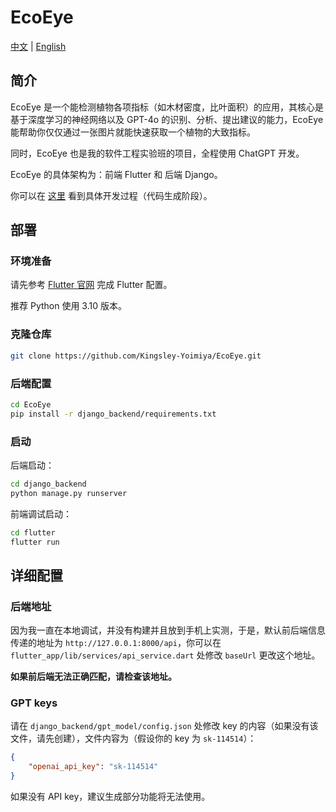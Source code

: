 # EcoEye

[中文](./README.md) | [English](./README-en.md)

## 简介

EcoEye 是一个能检测植物各项指标（如木材密度，比叶面积）的应用，其核心是基于深度学习的神经网络以及 GPT-4o 的识别、分析、提出建议的能力，EcoEye 能帮助你仅仅通过一张图片就能快速获取一个植物的大致指标。

同时，EcoEye 也是我的软件工程实验班的项目，全程使用 ChatGPT 开发。

EcoEye 的具体架构为：前端 Flutter 和 后端 Django。

你可以在 [这里](https://kingsley-yoimiya.github.io/post/GPT-CODE.html) 看到具体开发过程（代码生成阶段）。

## 部署

### 环境准备

请先参考 [Flutter 官网](https://flutter.dev/) 完成 Flutter 配置。

推荐 Python 使用 3.10 版本。

### 克隆仓库

```bash
git clone https://github.com/Kingsley-Yoimiya/EcoEye.git
```

### 后端配置

```bash
cd EcoEye
pip install -r django_backend/requirements.txt
```

### 启动

后端启动：

```bash
cd django_backend
python manage.py runserver
```

前端调试启动：

```bash
cd flutter
flutter run
```

## 详细配置

### 后端地址

因为我一直在本地调试，并没有构建并且放到手机上实测，于是，默认前后端信息传递的地址为 `http://127.0.0.1:8000/api`，你可以在 `flutter_app/lib/services/api_service.dart` 处修改 `baseUrl` 更改这个地址。

**如果前后端无法正确匹配，请检查该地址。**

### GPT keys

请在 `django_backend/gpt_model/config.json` 处修改 key 的内容（如果没有该文件，请先创建），文件内容为（假设你的 key 为 `sk-114514`）：

```json
{
    "openai_api_key": "sk-114514"
}
```

如果没有 API key，建议生成部分功能将无法使用。